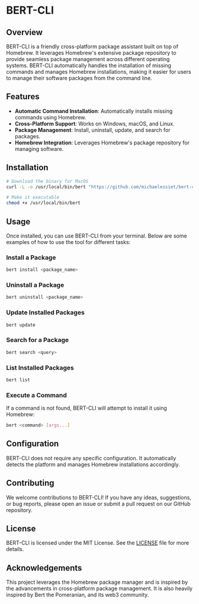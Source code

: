 # BERT-CLI

## Overview

BERT-CLI is a friendly cross-platform package assistant built on top of Homebrew. It leverages Homebrew's extensive package repository to provide seamless package management across different operating systems. BERT-CLI automatically handles the installation of missing commands and manages Homebrew installations, making it easier for users to manage their software packages from the command line.

## Features

- **Automatic Command Installation**: Automatically installs missing commands using Homebrew.
- **Cross-Platform Support**: Works on Windows, macOS, and Linux.
- **Package Management**: Install, uninstall, update, and search for packages.
- **Homebrew Integration**: Leverages Homebrew's package repository for managing software.

## Installation

```bash
# Download the binary for MacOS
curl -L -o /usr/local/bin/bert "https://github.com/michaelessiet/bert-cli/releases/download/v0.1.4/bert-darwin-amd64"

# Make it executable
chmod +x /usr/local/bin/bert
```

## Usage

Once installed, you can use BERT-CLI from your terminal. Below are some examples of how to use the tool for different tasks:

### Install a Package

```bash
bert install <package_name>
```

### Uninstall a Package

```bash
bert uninstall <package_name>
```

### Update Installed Packages

```bash
bert update
```

### Search for a Package

```bash
bert search <query>
```

### List Installed Packages

```bash
bert list
```

### Execute a Command

If a command is not found, BERT-CLI will attempt to install it using Homebrew:

```bash
bert <command> [args...]
```

## Configuration

BERT-CLI does not require any specific configuration. It automatically detects the platform and manages Homebrew installations accordingly.

## Contributing

We welcome contributions to BERT-CLI! If you have any ideas, suggestions, or bug reports, please open an issue or submit a pull request on our GitHub repository.

## License

BERT-CLI is licensed under the MIT License. See the [LICENSE](LICENSE) file for more details.

## Acknowledgements

This project leverages the Homebrew package manager and is inspired by the advancements in cross-platform package management. It is also heavily inspired by Bert the Pomeranian, and its web3 community.
